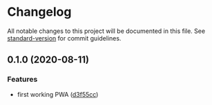 # Changelog

All notable changes to this project will be documented in this file. See [standard-version](https://github.com/conventional-changelog/standard-version) for commit guidelines.

## 0.1.0 (2020-08-11)

### Features

- first working PWA ([d3f55cc](https://github.com/teanocrata/bluehoofs/commit/d3f55cc083fe976ec519d5df6a4222f2972c6133))
